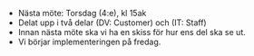 - Nästa möte: Torsdag (4:e), kl 15ak
- Delat upp i två delar (DV: Customer) och (IT: Staff)
- Innan nästa möte ska vi ha en skiss för hur ens del ska se ut. 
- Vi börjar implementeringen på fredag.


